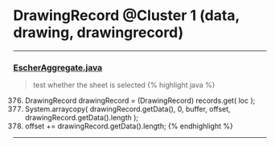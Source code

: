 # DrawingRecord @Cluster 1 (data, drawing, drawingrecord)

***

### [EscherAggregate.java](https://searchcode.com/codesearch/view/15642409/)
> test whether the sheet is selected 
{% highlight java %}
376. DrawingRecord drawingRecord = (DrawingRecord) records.get( loc );
377. System.arraycopy( drawingRecord.getData(), 0, buffer, offset, drawingRecord.getData().length );
378. offset += drawingRecord.getData().length;
{% endhighlight %}

***

